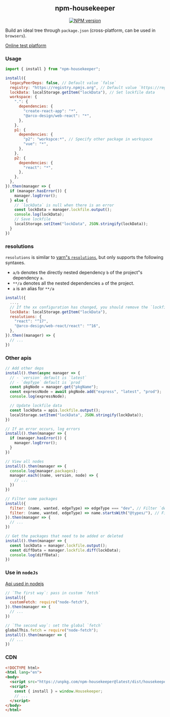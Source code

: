 <div align="center">
<h2>npm-housekeeper</h2>

[![NPM version](https://img.shields.io/npm/v/npm-housekeeper.svg?color=a1b858&label=)](https://www.npmjs.com/package/npm-housekeeper)

</div>

Build an ideal tree through `package.json` (cross-platform, can be used in `browsers`).

[Online test platform](https://imtaotao.github.io/npm-housekeeper/dev/browser.html)

### Usage

```js
import { install } from "npm-housekeeper";

install({
  legacyPeerDeps: false, // Default value `false`
  registry: "https://registry.npmjs.org", // Default value `https://registry.npmjs.org` 
  lockData: localStorage.getItem("lockData"), // Set lockfile data
  workspace: {
    ".": {
      dependencies: {
        "create-react-app": "*",
        "@arco-design/web-react": "*",
      },
    },
    p1: {
      dependencies: {
        "p2": "workspce:*", // Specify other package in workspace
        "vue": "*",
      },
    },
    p2: {
      dependencies: {
        "react": "*",
      },
    },
  },
}).then(manager => {
  if (manager.hasError()) {
    manager.logError();
  } else {
    // `lockData` is null when there is an error
    const lockData = manager.lockfile.output();
    console.log(lockData);
    // Save lockfile
    localStorage.setItem("lockData", JSON.stringify(lockData));
  }
})
```


### resolutions

`resolutions` is similar to [yarn"s `resolutions`](https://github.com/yarnpkg/rfcs/blob/master/implemented/0000-selective-versions-resolutions.md), but only supports the following syntaxes.

- `a/b` denotes the directly nested dependency `b` of the project"s dependency `a`.
- `**/a` denotes all the nested dependencies `a` of the project.
- `a` is an alias for `**/a`

```js
install({
  ...,
  // If the xx configuration has changed, you should remove the `lockfile`
  lockData: localStorage.getItem("lockData"),
  resolutions: {
    "react": "^17",
    "@arco-design/web-react/react": "^16",
  },
}).then((manager) => {
  // ...
})
```


### Other apis

```js
// Add other deps
install().then(async manager => {
  // - `version` default is `latest`
  // - `depType` default is `prod`
  const pkgNode = manager.get("pkgName");
  const expressNode = await pkgNode.add("express", "latest", "prod");
  console.log(expressNode);

  // Update lockfile data
  const lockData = apis.lockfile.output();
  localStorage.setItem("lockData", JSON.stringify(lockData));
})

// If an error occurs, log errors
install().then(manager => {
  if (manager.hasError()) {
    manager.logError();
  }
})

// View all nodes
install().then(manager => {
  console.log(manager.packages);
  manager.each((name, version, node) => {
    // ...
  })
})

// Filter some packages
install({
  filter: (name, wanted, edgeType) => edgeType === "dev", // Filter `devDependencies`
  filter: (name, wanted, edgeType) => name.startsWith("@types/"), // Filter `@types/x`
}).then(manager => {
  // ...
})

// Get the packages that need to be added or deleted
install().then(manager => {
  const lockData = manager.lockfile.output();
  const diffData = manager.lockfile.diff(lockData);
  console.log(diffData);
})
```


### Use in `nodeJs`

[Api used in nodejs](./lib)

```js
// `The first way`: pass in custom `fetch`
install({
  customFetch: require("node-fetch"),
}).then(manager => {
  // ...
})

// `The second way`: set the global `fetch`
globalThis.fetch = require("node-fetch");
install().then(manager => {
  // ...
})
```


### CDN

```html
<!DOCTYPE html>
<html lang="en">
<body>
  <script src="https://unpkg.com/npm-housekeeper@latest/dist/housekeeper.umd.js"></script>
  <script>
    const { install } = window.Housekeeper;
    // ...
  </script>
</body>
</html>
```
